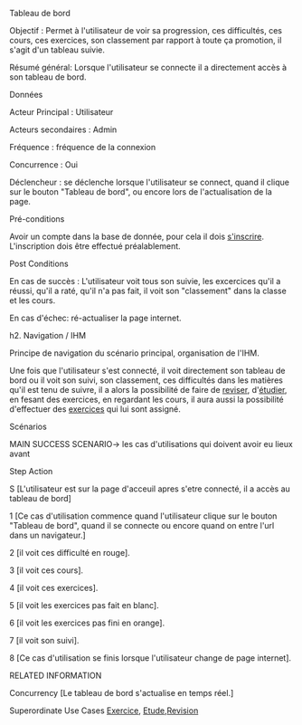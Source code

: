 Tableau de bord


Objectif :  Permet à l'utilisateur de voir sa progression, ces difficultés, ces cours, ces exercices, son classement par rapport à toute ça promotion, il s'agit d'un tableau suivie.

Résumé général: Lorsque l'utilisateur se connecte il a directement accès à son tableau de bord.

Données

Acteur Principal : Utilisateur

Acteurs secondaires : Admin

Fréquence   : fréquence de la connexion

Concurrence : Oui

Déclencheur : se déclenche lorsque l'utilisateur se connect, quand il clique sur le bouton "Tableau de bord", ou encore lors de l'actualisation de la page.


Pré-conditions

Avoir un compte dans la base de donnée, pour cela il dois [s'inscrire](/inscription.md).
L'inscription dois être effectué préalablement.

Post Conditions

En cas de succès : L'utilisateur voit tous son suivie, les excercices qu'il a réussi, qu'il a raté, qu'il n'a pas fait, il voit son "classement" dans la classe et les cours.

En cas d'échec: ré-actualiser la page internet.

h2. Navigation / IHM 

Principe de navigation du scénario principal, organisation de l'IHM.

Une fois que l'utilisateur s'est connecté, il voit directement son tableau de bord ou il voit son suivi, son classement, ces difficultés dans les matières qu'il est tenu de suivre, il a alors la possibilité de faire de [reviser](/revision.md), d'[étudier](/etude.md), en fesant des exercices, en regardant les cours, il aura aussi la possibilité d'effectuer des [exercices](/exercice.md) qui lui sont assigné.

Scénarios

MAIN SUCCESS SCENARIO-> les cas d'utilisations qui doivent avoir eu lieux avant

Step    Action

S    [L'utilisateur est sur la page d'acceuil apres s'etre connecté, il a accès au tableau de bord]

1    [Ce cas d'utilisation commence quand l'utilisateur clique sur le bouton "Tableau de bord", quand il se connecte ou encore quand on entre l'url dans un navigateur.]

2    [il voit ces difficulté en rouge].

3    [il voit ces cours].

4    [il voit ces exercices].

5    [il voit les exercices pas fait en blanc].

6    [il voit les exercices pas fini en orange].

7    [il voit son suivi].

8    [Ce cas d'utilisation se finis lorsque l'utilisateur change de page internet].

RELATED INFORMATION

Concurrency    [Le tableau de bord s'actualise en temps réel.]

Superordinate Use Cases    [Exercice](/exercice.md), [Etude](/etude.md),[Revision](/revision.md)
 
